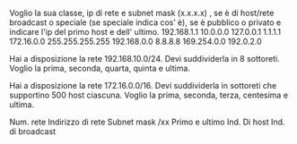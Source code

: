 Voglio la sua classe, ip di rete e subnet mask (x.x.x.x) , se è di host/rete broadcast o speciale (se speciale indica cos’ è), se è pubblico o privato e indicare 
l'ip del primo host e dell' ultimo.
192.168.1.1
10.0.0.0 
127.0.0.1 
1.1.1.1 
172.16.0.0 
255.255.255.255 
192.168.0.0 
8.8.8.8 
169.254.0.0 
192.0.2.0 






Hai a disposizione la rete 192.168.10.0/24. Devi suddividerla in 8 sottoreti. Voglio la prima, seconda, quarta, quinta e ultima.

Hai a disposizione la rete 172.16.0.0/16. Devi suddividerla in sottoreti che supportino 500 host ciascuna. Voglio la prima, seconda, terza, centesima e ultima.

Num.
rete
Indirizzo di rete 
Subnet mask
/xx
Primo e ultimo
Ind. Di host
Ind. di broadcast






